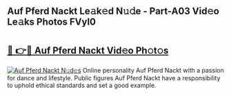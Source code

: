 ## Auf Pferd Nackt Le𝚊k𝚎d N𝚞𝚍e - Part-A03 Vid𝚎o Le𝚊ks Photos FVyI0

# <h2><a href="http://fb6t5h.evod.top/?m=Auf+Pferd+Nackt">🔗 👉🔴 Auf Pferd Nackt Vid𝚎o Ph𝚘t𝚘s</a></h2>

[![Auf Pferd Nackt N𝚞d𝚎s](https://i.imgur.com/8V9OHl7.gif)](http://fb6t5h.evod.top/?m=Auf+Pferd+Nackt)
Online personality Auf Pferd Nackt with a passion for dance and lifestyle. Public figures Auf Pferd Nackt have a responsibility to uphold ethical standards and set a good example. 
